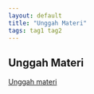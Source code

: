 ```yaml
---
layout: default
title: "Unggah Materi"
tags: tag1 tag2
---
```


## Unggah Materi

[Unggah materi](http://adf.ly/230788/reqnonregstmik2014)
